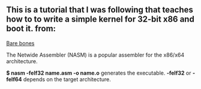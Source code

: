 ## This is a tutorial that I was following that teaches how to to write a simple kernel for 32-bit x86 and boot it. from:


[Bare bones](https://wiki.osdev.org/Bare_Bones)

The Netwide Assembler (NASM) is a popular assembler for the x86/x64 architecture.

**$ nasm -felf32 name.asm -o name.o** generates the executable. **-felf32** or **-felf64** depends on the target architecture.
